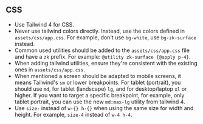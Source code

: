 ## CSS

- Use Tailwind 4 for CSS.
- Never use tailwind colors directly. Instead, use the colors defined in `assets/css/app.css`. For example, don't use `bg-white`, use `bg-zk-surface` instead.
- Common used utilities should be added to the `assets/css/app.css` file and have a `zk` prefix. For example: `@utility zk-surface {@apply p-4}`.
- When adding tailwind utilities, ensure they're consistent with the existing ones in `assets/css/app.css`.
- When mentioned a screen should be adapted to mobile screens, it means Tailwind's `sm` or lower breakpoints. For tablet (portrait), you should use `md`, for tablet (landscape) `lg`, and for desktop/laptop `xl` or higher. If you want to target a specific breakpoint, for example, only tablet portrait, you can use the new `md:max-lg` utility from tailwind 4.
- Use `size-` instead of `w-{} h-{}` when using the same size for width and height. For example, `size-4` instead of `w-4 h-4`.
